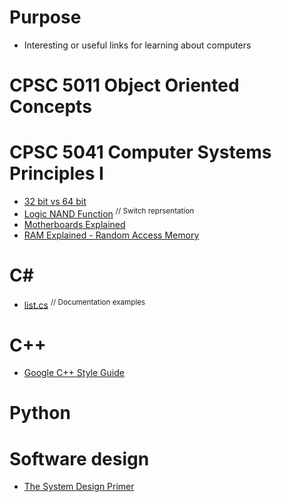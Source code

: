 # Purpose
- Interesting or useful links for learning about computers  

# CPSC 5011 Object Oriented Concepts

# CPSC 5041 Computer Systems Principles I
- [32 bit vs 64 bit](https://www.youtube.com/watch?v=Wu2A4fpFzgs)
- [Logic NAND Function](https://www.electronics-tutorials.ws/boolean/bool_4.html) <sup>// Switch reprsentation</sup>
- [Motherboards Explained](https://www.youtube.com/watch?v=b2pd3Y6aBag)
- [RAM Explained - Random Access Memory](https://www.youtube.com/watch?v=PVad0c2cljo)


# C#
- [list.cs](https://github.com/microsoft/referencesource/blob/master/mscorlib/system/collections/generic/list.cs) <sup>// Documentation examples</sup>

# C++
- [Google C++ Style Guide](https://google.github.io/styleguide/cppguide.html)


# Python

# Software design
- [The System Design Primer](https://github.com/donnemartin/system-design-primer)